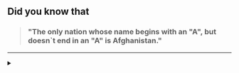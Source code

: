 ## Did you know that

<h3>
  <blockquote>
<!--START_SECTION:debris-->                                                                                                                                                                    
"The only nation whose name begins with an "A", but doesn`t end in an "A" is Afghanistan."
<!--END_SECTION:debris-->
  </blockquote>
</h3>

-----

<details>
  <summary></summary>

<img src="https://github-readme-stats.vercel.app/api?show_icons=true&hide=issues&username=ekickx"> <img src="https://github-readme-stats.vercel.app/api/top-langs/?layout=compact&username=ekickx">

</details>
